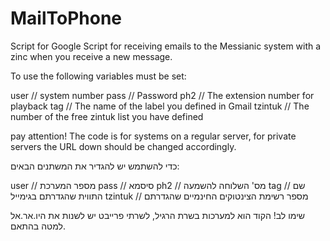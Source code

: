 # MailToPhone
Script for Google Script for receiving emails to the Messianic system with a zinc when you receive a new message.

To use the following variables must be set:

user // system number
pass // Password
ph2 // The extension number for playback
tag // The name of the label you defined in Gmail
tzintuk // The number of the free zintuk list you have defined

pay attention! The code is for systems on a regular server, for private servers the URL down should be changed accordingly.

כדי להשתמש יש להגדיר את המשתנים הבאים:

user // מספר המערכת
pass // סיסמא
ph2 // מס' השלוחה להשמעה
tag // שם התווית שהגדרתם בגימייל
tzintuk // מספר רשימת הצינטוקים החינמיים שהגדרתם

שימו לב! הקוד הוא למערכות בשרת הרגיל, לשרתי פרייבט יש לשנות את היו.אר.אל למטה בהתאם. 
